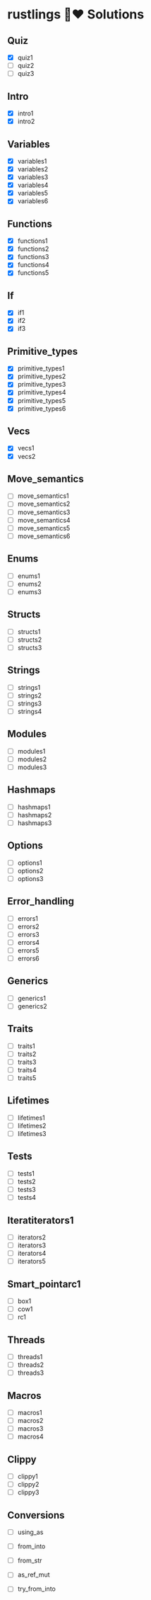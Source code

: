 # rustlings 🦀❤️ Solutions

## Quiz
- [X] quiz1
- [ ] quiz2
- [ ] quiz3

## Intro
- [x] intro1
- [x] intro2

## Variables
- [x] variables1
- [x] variables2
- [x] variables3
- [x] variables4
- [x] variables5
- [x] variables6

## Functions
- [X] functions1
- [X] functions2
- [X] functions3
- [X] functions4
- [X] functions5

## If
- [X] if1
- [X] if2
- [X] if3

## Primitive_types
- [X] primitive_types1
- [X] primitive_types2
- [X] primitive_types3
- [X] primitive_types4
- [X] primitive_types5
- [X] primitive_types6

## Vecs
- [X] vecs1
- [X] vecs2

## Move_semantics
- [ ] move_semantics1
- [ ] move_semantics2
- [ ] move_semantics3
- [ ] move_semantics4
- [ ] move_semantics5
- [ ] move_semantics6

## Enums
- [ ] enums1
- [ ] enums2
- [ ] enums3

## Structs
- [ ] structs1
- [ ] structs2
- [ ] structs3

## Strings
- [ ] strings1
- [ ] strings2
- [ ] strings3
- [ ] strings4

## Modules
- [ ] modules1
- [ ] modules2
- [ ] modules3

## Hashmaps
- [ ] hashmaps1
- [ ] hashmaps2
- [ ] hashmaps3

## Options
- [ ] options1
- [ ] options2
- [ ] options3

## Error_handling
- [ ] errors1
- [ ] errors2
- [ ] errors3
- [ ] errors4
- [ ] errors5
- [ ] errors6

## Generics
- [ ] generics1
- [ ] generics2

## Traits
- [ ] traits1
- [ ] traits2
- [ ] traits3
- [ ] traits4
- [ ] traits5

## Lifetimes
- [ ] lifetimes1
- [ ] lifetimes2
- [ ] lifetimes3

## Tests
- [ ] tests1
- [ ] tests2
- [ ] tests3
- [ ] tests4

## Iteratiterators1
- [ ] iterators2
- [ ] iterators3
- [ ] iterators4
- [ ] iterators5

## Smart_pointarc1
- [ ] box1
- [ ] cow1
- [ ] rc1

## Threads
- [ ] threads1
- [ ] threads2
- [ ] threads3

## Macros
- [ ] macros1
- [ ] macros2
- [ ] macros3
- [ ] macros4

## Clippy
- [ ] clippy1
- [ ] clippy2
- [ ] clippy3

## Conversions
- [ ] using_as
- [ ] from_into
- [ ] from_str
- [ ] as_ref_mut
- [ ] try_from_into

